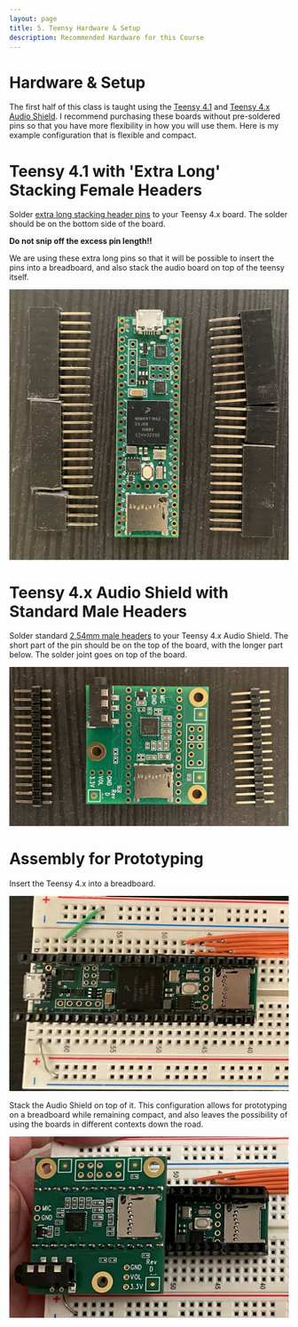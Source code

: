 ```yaml
---
layout: page
title: 5. Teensy Hardware & Setup
description: Recommended Hardware for this Course
---
```


# Hardware & Setup

The first half of this class is taught using the [Teensy 4.1](https://www.pjrc.com/store/teensy41.html) and [Teensy 4.x Audio Shield](https://www.pjrc.com/store/teensy3_audio.html). I recommend purchasing these boards without pre-soldered pins so that you have more flexibility in how you will use them. Here is my example configuration that is flexible and compact.

# **Teensy 4.1 with 'Extra Long' Stacking Female Headers**

Solder [extra long stacking header pins](https://www.adafruit.com/product/2830) to your Teensy 4.x board. The solder should be on the bottom side of the board.

**Do not snip off the excess pin length!!**

We are using these extra long pins so that it will be possible to insert the pins into a breadboard, and also stack the audio board on top of the teensy itself.

![The Teensy 4.1 board with unsoldered stacking female header pins lying next to it on a table showing that the pins are longer than standard hearders](assets/images/teensy4_1withPins.JPG)

# **Teensy 4.x Audio Shield with Standard Male Headers**

Solder standard [2.54mm male headers](https://www.amazon.com/Jabinco-Breakable-Header-Connector-Arduino/dp/B0817JG3XN/) to your Teensy 4.x Audio Shield. The short part of the pin should be on the top of the board, with the longer part below. The solder joint goes on top of the board.

![The Teensy 4.x audio shield with unsoldered stacking female header pins lying next to it on a table showing that the pins are longer than standard headers](assets/images/teensy4_x_audioBoardWithPins.JPG)

# **Assembly for Prototyping**

Insert the Teensy 4.x into a breadboard.

![The Teensy 4.1 inserted into a breadboard](assets/images/teensy4_1_breadBoard.JPG)

Stack the Audio Shield on top of it. This configuration allows for prototyping on a breadboard while remaining compact, and also leaves the possibility of using the boards in different contexts down the road.

![The Teensy 4.x audio shield stacked on top of a Teensy 4.1 which is inserted into a breadboard](assets/images/teensy4_1_withAudioBoardStacked.JPG)
